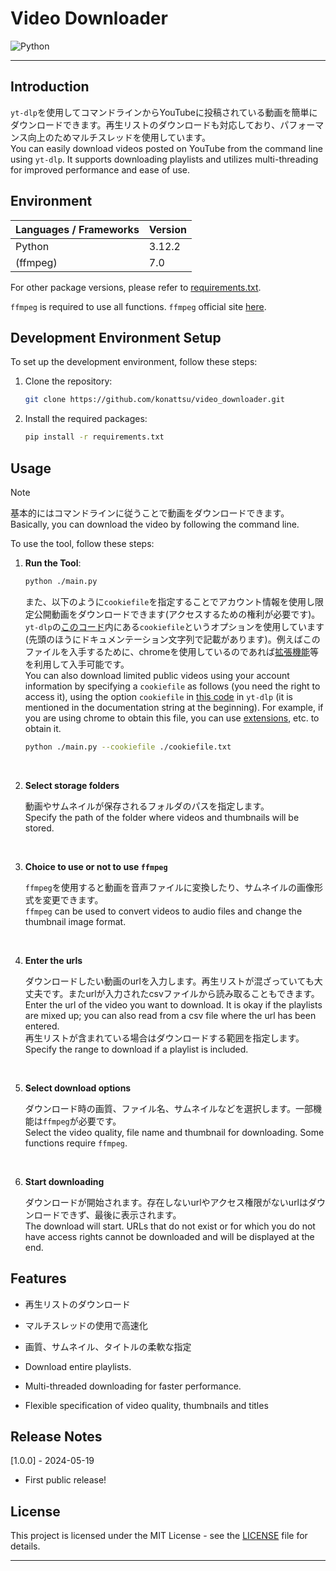# Video Downloader

![Python](https://img.shields.io/badge/-Python-F2C63C.svg?logo=python&style=for-the-badge)

___

## Introduction

`yt-dlp`を使用してコマンドラインからYouTubeに投稿されている動画を簡単にダウンロードできます。再生リストのダウンロードも対応しており、パフォーマンス向上のためマルチスレッドを使用しています。<br>
You can easily download videos posted on YouTube from the command line using `yt-dlp`. It supports downloading playlists and utilizes multi-threading for improved performance and ease of use.

## Environment

| Languages / Frameworks | Version |
| ---------------------- | ------- |
| Python                 | 3.12.2  |
| (ffmpeg)               | 7.0     |

For other package versions, please refer to [requirements.txt](requirements.txt).

`ffmpeg` is required to use all functions. `ffmpeg` official site [here](https://ffmpeg.org/download.html).

## Development Environment Setup

To set up the development environment, follow these steps:

1. Clone the repository:

    ```bash
    git clone https://github.com/konattsu/video_downloader.git
    ```

2. Install the required packages:

    ```bash
    pip install -r requirements.txt
    ```

## Usage

> [!NOTE]
> 基本的にはコマンドラインに従うことで動画をダウンロードできます。<br>
> Basically, you can download the video by following the command line.

To use the tool, follow these steps:

1. **Run the Tool**:

    ```bash
    python ./main.py
    ```

    また、以下のように`cookiefile`を指定することでアカウント情報を使用し限定公開動画をダウンロードできます(アクセスするための権利が必要です)。`yt-dlp`の[このコード](https://github.com/yt-dlp/yt-dlp/blob/master/yt_dlp/YoutubeDL.py)内にある`cookiefile`というオプションを使用しています(先頭のほうにドキュメンテーション文字列で記載があります)。例えばこのファイルを入手するために、chromeを使用しているのであれば[拡張機能](https://chromewebstore.google.com/detail/get-cookiestxt-locally/cclelndahbckbenkjhflpdbgdldlbecc)等を利用して入手可能です。<br>
    You can also download limited public videos using your account information by specifying a `cookiefile` as follows (you need the right to access it), using the option `cookiefile` in [this code](https://github.com/yt-dlp/yt-dlp/blob/master/yt_dlp/YoutubeDL.py) in `yt-dlp` (it is mentioned in the documentation string at the beginning). For example, if you are using chrome to obtain this file, you can use [extensions](https://chromewebstore.google.com/detail/get-cookiestxt-locally/cclelndahbckbenkjhflpdbgdldlbecc), etc. to obtain it.

    ```bash
    python ./main.py --cookiefile ./cookiefile.txt
    ```

    <br>

2. **Select storage folders**

    動画やサムネイルが保存されるフォルダのパスを指定します。<br>
    Specify the path of the folder where videos and thumbnails will be stored.

    <br>

3. **Choice to use or not to use `ffmpeg`**

    `ffmpeg`を使用すると動画を音声ファイルに変換したり、サムネイルの画像形式を変更できます。<br>
    `ffmpeg` can be used to convert videos to audio files and change the thumbnail image format.

    <br>

4. **Enter the urls**

    ダウンロードしたい動画のurlを入力します。再生リストが混ざっていても大丈夫です。またurlが入力されたcsvファイルから読み取ることもできます。<br>
    Enter the url of the video you want to download. It is okay if the playlists are mixed up; you can also read from a csv file where the url has been entered.<br>
    再生リストが含まれている場合はダウンロードする範囲を指定します。<br>
    Specify the range to download if a playlist is included.

    <br>

5. **Select download options**

    ダウンロード時の画質、ファイル名、サムネイルなどを選択します。一部機能は`ffmpeg`が必要です。<br>
    Select the video quality, file name and thumbnail for downloading. Some functions require `ffmpeg`.

    <br>

6. **Start downloading**

    ダウンロードが開始されます。存在しないurlやアクセス権限がないurlはダウンロードできず、最後に表示されます。<br>
    The download will start. URLs that do not exist or for which you do not have access rights cannot be downloaded and will be displayed at the end.

## Features

- 再生リストのダウンロード
- マルチスレッドの使用で高速化
- 画質、サムネイル、タイトルの柔軟な指定

- Download entire playlists.
- Multi-threaded downloading for faster performance.
- Flexible specification of video quality, thumbnails and titles

## Release Notes

[1.0.0] - 2024-05-19

- First public release!

## License

This project is licensed under the MIT License - see the [LICENSE](LICENSE) file for details.

___
